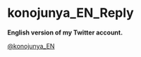 # konojunya_EN_Reply

**English version of my Twitter account.**

[@konojunya_EN](https://twitter.com/konojunya_EN)
